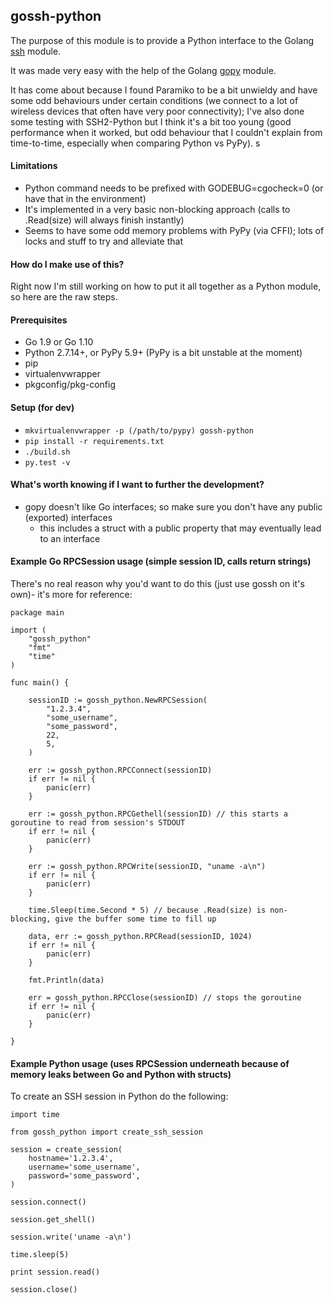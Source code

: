 ## gossh-python

The purpose of this module is to provide a Python interface to the Golang [ssh](https://golang.org/x/crypto/ssh) module.

It was made very easy with the help of the Golang [gopy](https://github.com/go-python/gopy) module.

It has come about because I found Paramiko to be a bit unwieldy and have some odd behaviours under certain conditions (we connect to a lot of wireless devices that often have very poor connectivity); I've also done some testing with SSH2-Python but I think it's a bit too young (good performance when it worked, but odd behaviour that I couldn't explain from time-to-time, especially when comparing Python vs PyPy).
s
#### Limitations

* Python command needs to be prefixed with GODEBUG=cgocheck=0 (or have that in the environment)
* It's implemented in a very basic non-blocking approach (calls to .Read(size) will always finish instantly)
* Seems to have some odd memory problems with PyPy (via CFFI); lots of locks and stuff to try and alleviate that

#### How do I make use of this?

Right now I'm still working on how to put it all together as a Python module, so here are the raw steps.

#### Prerequisites

* Go 1.9 or Go 1.10
* Python 2.7.14+, or PyPy 5.9+ (PyPy is a bit unstable at the moment)
* pip
* virtualenvwrapper
* pkgconfig/pkg-config

#### Setup (for dev)

* ```mkvirtualenvwrapper -p (/path/to/pypy) gossh-python``` 
* ```pip install -r requirements.txt```
* ```./build.sh```
* ```py.test -v```

#### What's worth knowing if I want to further the development?

* gopy doesn't like Go interfaces; so make sure you don't have any public (exported) interfaces
    * this includes a struct with a public property that may eventually lead to an interface

#### Example Go RPCSession usage (simple session ID, calls return strings)

There's no real reason why you'd want to do this (just use gossh on it's own)- it's more for reference:

```
package main

import (
	"gossh_python"
	"fmt"
    "time"
)

func main() {

	sessionID := gossh_python.NewRPCSession(
		"1.2.3.4",
		"some_username",
        "some_password",
        22,
		5,
	)

	err := gossh_python.RPCConnect(sessionID)
	if err != nil {
		panic(err)
	}

	err := gossh_python.RPCGethell(sessionID) // this starts a goroutine to read from session's STDOUT
	if err != nil {
		panic(err)
	}

	err := gossh_python.RPCWrite(sessionID, "uname -a\n")
	if err != nil {
		panic(err)
	}

    time.Sleep(time.Second * 5) // because .Read(size) is non-blocking, give the buffer some time to fill up

	data, err := gossh_python.RPCRead(sessionID, 1024)
    if err != nil {
        panic(err)
    }

    fmt.Println(data)

	err = gossh_python.RPCClose(sessionID) // stops the goroutine
	if err != nil {
		panic(err)
	}

}
```

#### Example Python usage (uses RPCSession underneath because of memory leaks between Go and Python with structs)

To create an SSH session in Python do the following:

```
import time

from gossh_python import create_ssh_session

session = create_session(
    hostname='1.2.3.4',
    username='some_username',
    password='some_password',
)

session.connect()

session.get_shell()

session.write('uname -a\n')

time.sleep(5)

print session.read()

session.close()
```
 